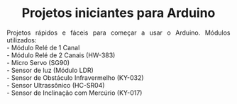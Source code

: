 <h1 align="center">Projetos iniciantes para Arduino</h1>
<p align="justify">Projetos rápidos e fáceis para começar a usar o Arduino. Módulos utilizados:<br>
- Módulo Relé de 1 Canal<br>
- Módulo Relé de 2 Canais (HW-383)<br>
- Micro Servo (SG90)<br>
- Sensor de luz (Módulo LDR)<br>
- Sensor de Obstáculo Infravermelho (KY-032)<br>
- Sensor Ultrassônico (HC-SR04)<br>
- Sensor de Inclinação com Mercúrio (KY-017)</p>
